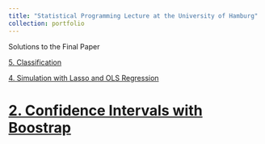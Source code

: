 ```yaml
---
title: "Statistical Programming Lecture at the University of Hamburg"
collection: portfolio
---
```

Solutions to the Final Paper


[5. Classification](https://gzhelev2020.github.io/files/5._Classification.pdf/)

[4. Simulation with Lasso and OLS Regression](https://gzhelev2020.github.io/files/4._Simulation_Lasso_OLS_Regression.pdf/)


# [2. Confidence Intervals with Boostrap](https://gzhelev2020.github.io/portfolio/index/)

